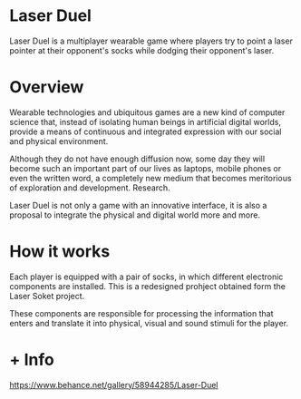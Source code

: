 # Laser Duel
Laser Duel is a multiplayer wearable game where players try to point a laser pointer at their opponent's socks while dodging their opponent's laser.

# Overview

Wearable technologies and ubiquitous games are a new kind of computer science that, instead of isolating human beings in artificial digital worlds, provide a means of continuous and integrated expression with our social and physical environment.

Although they do not have enough diffusion now, some day they will become such an important part of our lives as laptops, mobile phones or even the written word, a completely new medium that becomes meritorious of exploration and development.
Research.

Laser Duel is not only a game with an innovative interface, it is also a proposal to integrate the physical and digital world more and more.

# How it works

Each player is equipped with a pair of socks, in which different electronic components are installed. 
This is a redesigned prohject obtained form the Laser Soket project.

These components are responsible for processing the information that enters and translate it into physical, visual and sound stimuli for the player.

# + Info
https://www.behance.net/gallery/58944285/Laser-Duel






